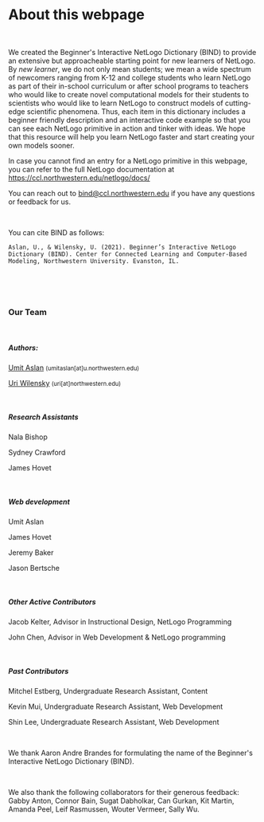 # About this webpage

&nbsp;

We created the Beginner's Interactive NetLogo Dictionary (BIND) to provide an extensive but approacheable starting point for new learners of NetLogo. By *new learner*, we do not only mean students; we mean a wide spectrum of newcomers ranging from K-12 and college students who learn NetLogo as part of their in-school curriculum or after school programs to teachers who would like to create novel computational models for their students to scientists who would like to learn NetLogo to construct models of cutting-edge scientific phenomena. Thus, each item in this dictionary includes a beginner friendly description and an interactive code example so that you can see each NetLogo primitive in action and tinker with ideas. We hope that this resource will help you learn NetLogo faster and start creating your own models sooner. 



In case you cannot find an entry for a NetLogo primitive in this webpage, you can refer to the full NetLogo documentation at <a href="https://ccl.northwestern.edu/netlogo/docs/" target="_blank">https://ccl.northwestern.edu/netlogo/docs/</a>





You can reach out to <a href="mailto:bind@ccl.northwestern.edu">bind@ccl.northwestern.edu</a> if you have any questions or feedback for us.



&nbsp;

You can cite BIND as follows:

`Aslan, U., & Wilensky, U. (2021). Beginner’s Interactive NetLogo Dictionary (BIND). Center for Connected Learning and Computer-Based Modeling, Northwestern University. Evanston, IL.`



&nbsp;

&nbsp;

### Our Team

&nbsp;

##### Authors:
[Umit Aslan](https://ccl.northwestern.edu/staff.shtml) <small>(umitaslan[at]u.northwestern.edu)</small>

[Uri Wilensky](https://ccl.northwestern.edu/Uri.shtml)  <small>(uri[at]northwestern.edu)</small>

&nbsp;

##### Research Assistants

Nala Bishop

Sydney Crawford

James Hovet

&nbsp;

##### Web development
Umit Aslan

James Hovet

Jeremy Baker

Jason Bertsche

&nbsp;

##### Other Active Contributors
Jacob Kelter, Advisor in Instructional Design, NetLogo Programming

John Chen, Advisor in Web Development & NetLogo programming

&nbsp;


##### Past Contributors

Mitchel Estberg, Undergraduate Research Assistant, Content

Kevin Mui, Undergraduate Research Assistant, Web Development

Shin Lee, Undergraduate Research Assistant, Web Development

&nbsp;

We thank Aaron Andre Brandes for formulating the name of the Beginner's Interactive NetLogo Dictionary (BIND).

&nbsp;

We also thank the following collaborators for their generous feedback: Gabby Anton, Connor Bain, Sugat Dabholkar, Can Gurkan, Kit Martin, Amanda Peel, Leif Rasmussen, Wouter Vermeer, Sally Wu.